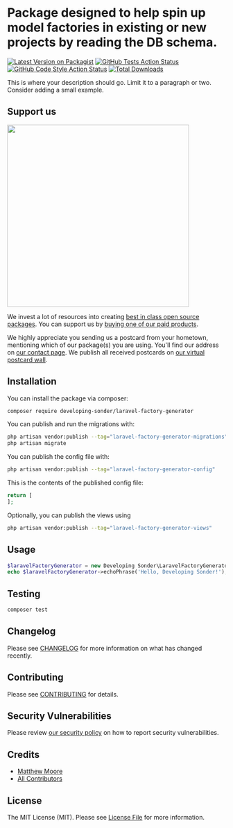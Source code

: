 # Package designed to help spin up model factories in existing or new projects by reading the DB schema.

[![Latest Version on Packagist](https://img.shields.io/packagist/v/developing-sonder/laravel-factory-generator.svg?style=flat-square)](https://packagist.org/packages/developing-sonder/laravel-factory-generator)
[![GitHub Tests Action Status](https://img.shields.io/github/actions/workflow/status/developing-sonder/laravel-factory-generator/run-tests.yml?branch=main&label=tests&style=flat-square)](https://github.com/developing-sonder/laravel-factory-generator/actions?query=workflow%3Arun-tests+branch%3Amain)
[![GitHub Code Style Action Status](https://img.shields.io/github/actions/workflow/status/developing-sonder/laravel-factory-generator/fix-php-code-style-issues.yml?branch=main&label=code%20style&style=flat-square)](https://github.com/developing-sonder/laravel-factory-generator/actions?query=workflow%3A"Fix+PHP+code+style+issues"+branch%3Amain)
[![Total Downloads](https://img.shields.io/packagist/dt/developing-sonder/laravel-factory-generator.svg?style=flat-square)](https://packagist.org/packages/developing-sonder/laravel-factory-generator)

This is where your description should go. Limit it to a paragraph or two. Consider adding a small example.

## Support us

[<img src="https://github-ads.s3.eu-central-1.amazonaws.com/laravel-factory-generator.jpg?t=1" width="419px" />](https://spatie.be/github-ad-click/laravel-factory-generator)

We invest a lot of resources into creating [best in class open source packages](https://spatie.be/open-source). You can support us by [buying one of our paid products](https://spatie.be/open-source/support-us).

We highly appreciate you sending us a postcard from your hometown, mentioning which of our package(s) you are using. You'll find our address on [our contact page](https://spatie.be/about-us). We publish all received postcards on [our virtual postcard wall](https://spatie.be/open-source/postcards).

## Installation

You can install the package via composer:

```bash
composer require developing-sonder/laravel-factory-generator
```

You can publish and run the migrations with:

```bash
php artisan vendor:publish --tag="laravel-factory-generator-migrations"
php artisan migrate
```

You can publish the config file with:

```bash
php artisan vendor:publish --tag="laravel-factory-generator-config"
```

This is the contents of the published config file:

```php
return [
];
```

Optionally, you can publish the views using

```bash
php artisan vendor:publish --tag="laravel-factory-generator-views"
```

## Usage

```php
$laravelFactoryGenerator = new Developing Sonder\LaravelFactoryGenerator();
echo $laravelFactoryGenerator->echoPhrase('Hello, Developing Sonder!');
```

## Testing

```bash
composer test
```

## Changelog

Please see [CHANGELOG](CHANGELOG.md) for more information on what has changed recently.

## Contributing

Please see [CONTRIBUTING](CONTRIBUTING.md) for details.

## Security Vulnerabilities

Please review [our security policy](../../security/policy) on how to report security vulnerabilities.

## Credits

- [Matthew Moore](https://github.com/developing-sonder)
- [All Contributors](../../contributors)

## License

The MIT License (MIT). Please see [License File](LICENSE.md) for more information.
